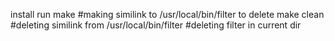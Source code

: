 install
	run make
		#making similink to /usr/local/bin/filter
to delete
	make clean
		#deleting similink from /usr/local/bin/filter
		#deleting filter in current dir

